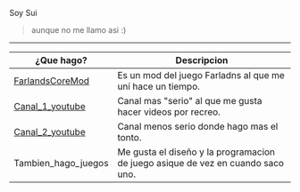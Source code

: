 Soy Sui  
> aunque no me llamo asi :)
---
|¿Que hago?| Descripcion |
| -------- | ------- |
| [FarlandsCoreMod](https://github.com/FarlandsModdingTeam/FarlandsCoreMod) | Es un mod del juego Farladns al que me uní hace un tiempo. |
| [Canal_1_youtube](https://www.youtube.com/@SoyPZero/videos) | Canal mas "serio" al que me gusta hacer videos por recreo. |
| [Canal_2_youtube](https://www.youtube.com/@SoySui)    | Canal menos serio donde hago mas el tonto. |
| Tambien_hago_juegos | Me gusta el diseño y la programacion de juego asique de vez en cuando saco uno. |
